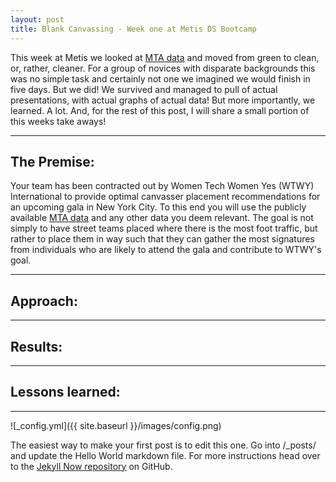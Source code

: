 ```yaml
---
layout: post
title: Blank Canvassing - Week one at Metis DS Bootcamp 
---
```

This week at Metis we looked at [MTA data](http://web.mta.info/developers/turnstile.html) and moved from green to clean, or, rather, cleaner. For a group of novices with disparate backgrounds this was no simple task and certainly not one we imagined we would finish in five days. But we did! We survived and managed to pull of actual presentations, with actual graphs of actual data! But more importantly, we learned. A lot. And, for the rest of this post, I will share a small portion of this weeks take aways!  

----  
  
## The Premise:  
  
Your team has been contracted out by Women Tech Women Yes (WTWY) International to provide optimal canvasser placement recommendations for an upcoming gala in New York City.  To this end you will use the publicly available [MTA data](http://web.mta.info/developers/turnstile.html) and any other data you deem relevant. The goal is not simply to have street teams placed where there is the most foot traffic, but rather to place them in way such that they can gather the most signatures from individuals who are likely to attend the gala and contribute to WTWY's goal.  
  
----  
  
## Approach:  
  
----  
  
## Results:  
  
----
  
## Lessons learned:  
  
---- 

![_config.yml]({{ site.baseurl }}/images/config.png)

The easiest way to make your first post is to edit this one. Go into /_posts/ and update the Hello World markdown file. For more instructions head over to the [Jekyll Now repository](https://github.com/barryclark/jekyll-now) on GitHub.
